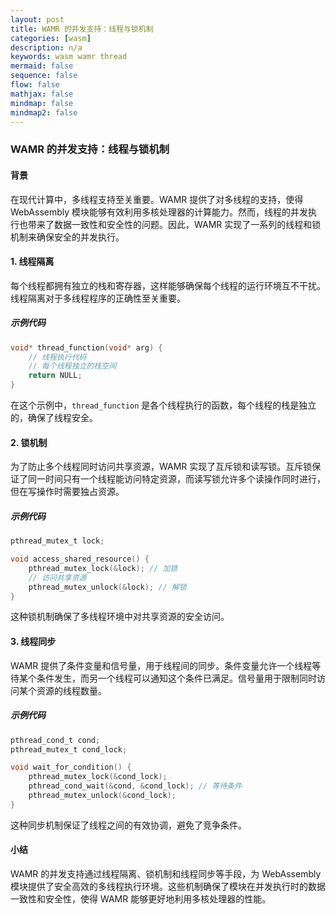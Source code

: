 ```yaml
---
layout: post
title: WAMR 的并发支持：线程与锁机制
categories: [wasm]
description: n/a
keywords: wasm wamr thread
mermaid: false
sequence: false
flow: false
mathjax: false
mindmap: false
mindmap2: false
---
```


### WAMR 的并发支持：线程与锁机制

#### 背景
在现代计算中，多线程支持至关重要。WAMR 提供了对多线程的支持，使得 WebAssembly 模块能够有效利用多核处理器的计算能力。然而，线程的并发执行也带来了数据一致性和安全性的问题。因此，WAMR 实现了一系列的线程和锁机制来确保安全的并发执行。

#### 1. 线程隔离

每个线程都拥有独立的栈和寄存器，这样能够确保每个线程的运行环境互不干扰。线程隔离对于多线程程序的正确性至关重要。

##### 示例代码

```c
void* thread_function(void* arg) {
    // 线程执行代码
    // 每个线程独立的栈空间
    return NULL;
}
```

在这个示例中，`thread_function` 是各个线程执行的函数，每个线程的栈是独立的，确保了线程安全。

#### 2. 锁机制

为了防止多个线程同时访问共享资源，WAMR 实现了互斥锁和读写锁。互斥锁保证了同一时间只有一个线程能访问特定资源，而读写锁允许多个读操作同时进行，但在写操作时需要独占资源。

##### 示例代码

```c
pthread_mutex_t lock;

void access_shared_resource() {
    pthread_mutex_lock(&lock); // 加锁
    // 访问共享资源
    pthread_mutex_unlock(&lock); // 解锁
}
```

这种锁机制确保了多线程环境中对共享资源的安全访问。

#### 3. 线程同步

WAMR 提供了条件变量和信号量，用于线程间的同步。条件变量允许一个线程等待某个条件发生，而另一个线程可以通知这个条件已满足。信号量用于限制同时访问某个资源的线程数量。

##### 示例代码

```c
pthread_cond_t cond;
pthread_mutex_t cond_lock;

void wait_for_condition() {
    pthread_mutex_lock(&cond_lock);
    pthread_cond_wait(&cond, &cond_lock); // 等待条件
    pthread_mutex_unlock(&cond_lock);
}
```

这种同步机制保证了线程之间的有效协调，避免了竞争条件。

#### 小结

WAMR 的并发支持通过线程隔离、锁机制和线程同步等手段，为 WebAssembly 模块提供了安全高效的多线程执行环境。这些机制确保了模块在并发执行时的数据一致性和安全性，使得 WAMR 能够更好地利用多核处理器的性能。